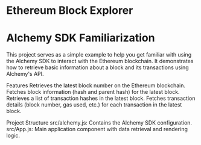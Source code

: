 # Ethereum Block Explorer

# Alchemy SDK Familiarization

This project serves as a simple example to help you get familiar with using the Alchemy SDK to interact with the Ethereum blockchain. It demonstrates how to retrieve basic information about a block and its transactions using Alchemy's API.

Features
 Retrieves the latest block number on the Ethereum blockchain.
 Fetches block information (hash and parent hash) for the latest block.
 Retrieves a list of transaction hashes in the latest block.
 Fetches transaction details (block number, gas used, etc.) for each transaction in the latest block.
 
Project Structure
 src/alchemy.js: Contains the Alchemy SDK configuration.
 src/App.js: Main application component with data retrieval and rendering logic.
